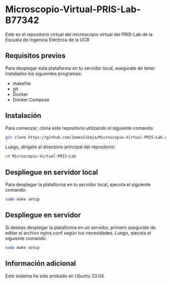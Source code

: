 # Microscopio-Virtual-PRIS-Lab-B77342
Este es el repositorio virtual del microscopio virtual del PRIS-Lab de la Escuela de Ingeniría Eléctrica de la UCR

## Requisitos previos

Para desplegar esta plataforma en tu servidor local, asegúrate de tener instalados los siguientes programas:

- makefile
- git
- Docker
- Docker Compose

## Instalación

Para comenzar, clona este repositorio utilizando el siguiente comando:

```bash
git clone https://github.com/JamesSibaja/Microscopio-Virtual-PRIS-Lab.git
```

Luego, dirígete al directorio principal del repositorio:

```bash
cd Microscopio-Virtual-PRIS-Lab
```

## Despliegue en servidor local

Para desplegar la plataforma en tu servidor local, ejecuta el siguiente comando:

```bash
sudo make setup
```

## Despliegue en servidor

Si deseas desplegar la plataforma en un servidor, primero asegúrate de editar el archivo nginx.conf según tus necesidades. Luego, ejecuta el siguiente comando:

```bash
sudo make setup
```

## Información adicional

Este sistema ha sido probado en Ubuntu 23.04.

